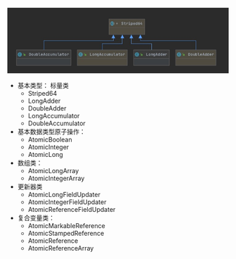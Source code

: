 ![](Striped64.jpg)

* 基本类型： 标量类
    * Striped64
    * LongAdder
    * DoubleAdder
    * LongAccumulator
    * DoubleAccumulator
* 基本数据类型原子操作：
    * AtomicBoolean
    * AtomicInteger
    * AtomicLong
* 数组类：
    * AtomicLongArray
    * AtomicIntegerArray
* 更新器类
    * AtomicLongFieldUpdater
    * AtomicIntegerFieldUpdater
    * AtomicReferenceFieldUpdater
* 复合变量类：
    * AtomicMarkableReference
    * AtomicStampedReference
    * AtomicReference
    * AtomicReferenceArray
